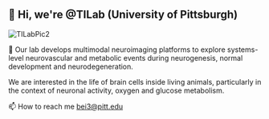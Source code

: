 ## 👋 Hi, we're @TILab (University of Pittsburgh) 

![TILabPic2](https://github.com/user-attachments/assets/70e149fa-5327-4793-9887-998e87290ca1)


👀 Our lab develops multimodal neuroimaging platforms to explore systems-level neurovascular and metabolic events during neurogenesis, normal development and neurodegeneration. 

We are interested in the life of brain cells inside living animals, particularly in the context of neuronal activity, oxygen and glucose metabolism. 


📫 How to reach me bei3@pitt.edu

